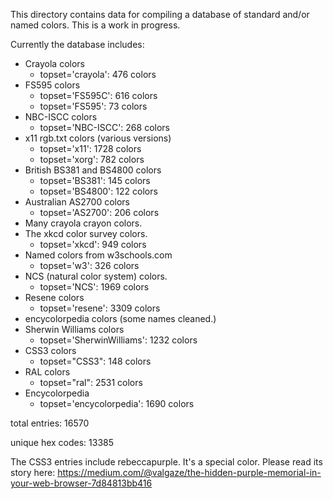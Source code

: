 This directory contains data for compiling a database of standard and/or named
colors. This is a work in progress. 

Currently the database includes:

- Crayola colors
    - topset='crayola': 476 colors
- FS595 colors
    - topset='FS595C': 616 colors
    - topset='FS595': 73 colors
- NBC-ISCC colors
    - topset='NBC-ISCC': 268 colors
- x11 rgb.txt colors (various versions)
    - topset='x11': 1728 colors
    - topset='xorg': 782 colors
- British BS381 and BS4800 colors
    - topset='BS381': 145 colors
    - topset='BS4800': 122 colors
- Australian AS2700 colors
    - topset='AS2700': 206 colors
- Many crayola crayon colors. 
- The xkcd color survey colors. 
    - topset='xkcd': 949 colors
- Named colors from w3schools.com
    - topset='w3': 326 colors
- NCS (natural color system) colors.
    - topset='NCS': 1969 colors
- Resene colors
    - topset='resene': 3309 colors
- encycolorpedia colors (some names cleaned.)
- Sherwin Williams colors
    - topset='SherwinWilliams': 1232 colors
- CSS3 colors
    - topset="CSS3": 148 colors 
- RAL colors
    - topset="ral": 2531 colors
- Encycolorpedia
    - topset='encycolorpedia': 1690 colors

total entries: 16570

unique hex codes: 13385



The CSS3 entries include rebeccapurple. It's a special color. Please read its
story here: https://medium.com/@valgaze/the-hidden-purple-memorial-in-your-web-browser-7d84813bb416
